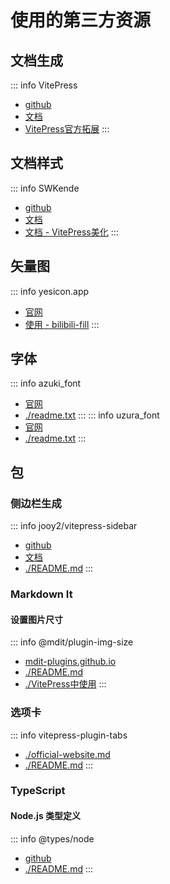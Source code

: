 # 使用的第三方资源

## 文档生成
::: info VitePress
- [github](https://github.com/vuejs/vitepress)
- [文档](https://vitepress.dev/)
- [VitePress官方拓展](https://vitepress.dev/zh/guide/markdown)
:::

## 文档样式
::: info SWKende
- [github](https://github.com/SWKende)
- [文档](https://swkende.github.io/swkende-doc/)
- [文档 - VitePress美化](https://swkende.github.io/swkende-doc/01_VitePress/02_VitePress%E7%BE%8E%E5%8C%96.html)
:::

## 矢量图
::: info yesicon.app
- [官网](https://yesicon.app/)
- [使用 - bilibili-fill](https://yesicon.app/ri/bilibili-fill)
:::

## 字体
::: info azuki_font
- [官网](http://azukifont.com/)
- [./readme.txt](./字体/azuki_font/readme.txt)
:::
::: info uzura_font
- [官网](http://azukifont.com/)
- [./readme.txt](./字体/uzura_font/readme.txt)
:::

## 包

### 侧边栏生成
::: info jooy2/vitepress-sidebar
- [github](https://github.com/jooy2/vitepress-sidebar)
- [文档](https://vitepress-sidebar.cdget.com/)
- [./README.md](./包/vitepress-sidebar/README.md)
:::

### Markdown It

#### 设置图片尺寸
::: info @mdit/plugin-img-size
- [mdit-plugins.github.io](https://mdit-plugins.github.io/img-size.html)
- [./README.md](./包/markdown-it/@mdit/plugin-img-size/README.md)
- [./VitePress中使用](./包/markdown-it/@mdit/plugin-img-size/VitePress中使用.md)
:::

### 选项卡
::: info vitepress-plugin-tabs
- [./official-website.md](./包/vitepress-plugin-tabs/official-website.md)
- [./README.md](./包/vitepress-plugin-tabs/README.md)
:::

### TypeScript

#### Node.js 类型定义
::: info @types/node
- [github](https://github.com/DefinitelyTyped/DefinitelyTyped)
- [./README.md](./包/typescript/@types/node/README.md)
:::
